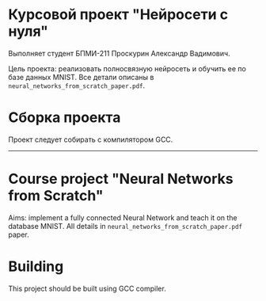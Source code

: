 # Курсовой проект "Нейросети с нуля"
Выполняет студент БПМИ-211 Проскурин Александр Вадимович.

Цель проекта: реализовать полносвязную нейросеть и обучить ее по базе данных MNIST. Все детали описаны в `neural_networks_from_scratch_paper.pdf`.

# Сборка проекта
Проект следует собирать с компилятором GCC.

---

# Course project "Neural Networks from Scratch"

Aims: implement a fully connected Neural Network and teach it on the database MNIST. All details in `neural_networks_from_scratch_paper.pdf` paper.

# Building
This project should be built using GCC compiler.
